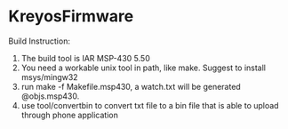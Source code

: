 KreyosFirmware
==============

Build Instruction:

1. The build tool is IAR MSP-430 5.50
2. You need a workable unix tool in path, like make. Suggest to install msys/mingw32
3. run make -f Makefile.msp430, a watch.txt will be generated @objs.msp430.
4. use tool/convertbin to convert txt file to a bin file that is able to upload through phone application
